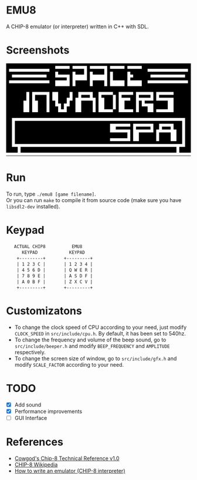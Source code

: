 # EMU8
A CHIP-8 emulator (or interpreter)  written in C++ with SDL.

# Screenshots
![](/space_invaders.gif)

# Run
To run, type `./emu8 [game filename]`.<br>
Or you can run `make` to compile it from source code (make sure you have `libsdl2-dev` installed).

# Keypad
```
   ACTUAL CHIP8          EMU8
      KEYPAD            KEYPAD
    +---------+       +---------+
    | 1 2 3 C |       | 1 2 3 4 |
    | 4 5 6 D |       | Q W E R | 
    | 7 8 9 E |       | A S D F |
    | A 0 B F |       | Z X C V |
    +---------+       +---------+

```

# Customizatons

- To change the clock speed of CPU according to your need, just modify `CLOCK_SPEED` in `src/include/cpu.h`. By default, it has been set to 540hz.
- To change the frequency and volume of the beep sound, go to `src/include/beeper.h` and modify `BEEP_FREQUENCY` and `AMPLITUDE` respectively.
- To change the screen size of window, go to `src/include/gfx.h` and modify `SCALE_FACTOR` according to your need.

# TODO
- [x] Add sound
- [x] Performance improvements
- [ ] GUI Interface

# References
<ul>
    <li><a href="http://devernay.free.fr/hacks/chip8/C8TECH10.HTM">Cowgod's Chip-8 Technical Reference v1.0</a></li>
    <li><a href="https://en.wikipedia.org/wiki/CHIP-8">CHIP-8 Wikipedia</a></li>
    <li><a href="https://multigesture.net/articles/how-to-write-an-emulator-chip-8-interpreter/">How to write an emulator (CHIP-8 interpreter)</a></li>
</ul>